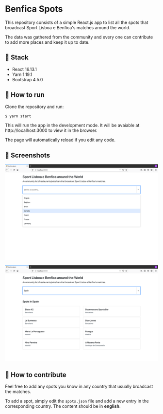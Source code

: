 # Benfica Spots

This repository consists of a simple React.js app to list all the spots that broadcast Sport Lisboa e Benfica's matches around the world.

The data was gathered from the community and every one can contribute to add more places and keep it up to date.

## 🧪 Stack

* React 16.13.1
* Yarn 1.19.1
* Bootstrap 4.5.0

## 🚀 How to run

Clone the repository and run:

```bash
$ yarn start
```

This will run the app in the development mode. It will be avaiable at http://localhost:3000 to view it in the browser.

The page will automatically reload if you edit any code.

## 📸 Screenshots

![Screenshot 1](./screenshots/screenshot1.png)

![Screenshot 2](./screenshots/screenshot2.png)

## 🎳 How to contribute

Feel free to add any spots you know in any country that usually broadcast the matches.

To add a spot, simply edit the `spots.json` file and add a new entry in the corresponding country. The content should be in **english**.
